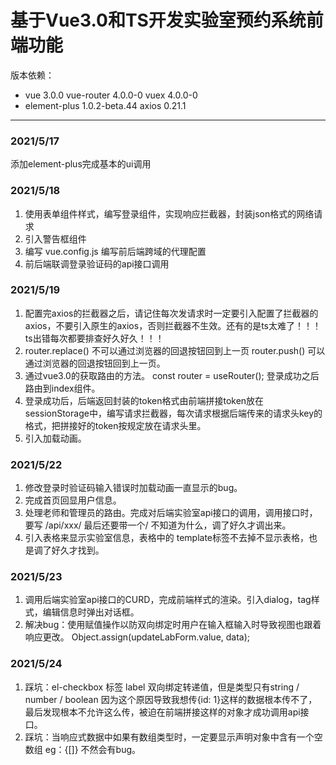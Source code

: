 # 基于Vue3.0和TS开发实验室预约系统前端功能
版本依赖：
- vue 3.0.0 vue-router 4.0.0-0 vuex 4.0.0-0
- element-plus 1.0.2-beta.44 axios 0.21.1
***
### 2021/5/17
添加element-plus完成基本的ui调用
### 2021/5/18
1. 使用表单组件样式，编写登录组件，实现响应拦截器，封装json格式的网络请求
2. 引入警告框组件
3. 编写 vue.config.js 编写前后端跨域的代理配置
4. 前后端联调登录验证码的api接口调用
### 2021/5/19
1. 配置完axios的拦截器之后，请记住每次发请求时一定要引入配置了拦截器的axios，不要引入原生的axios，否则拦截器不生效。还有的是ts太难了！！！ts出错每次都要排查好久好久！！！
2. router.replace() 不可以通过浏览器的回退按钮回到上一页 router.push() 可以通过浏览器的回退按钮回到上一页。
3. 通过vue3.0的获取路由的方法。 const router = useRouter(); 登录成功之后路由到index组件。
4. 登录成功后，后端返回封装的token格式由前端拼接token放在sessionStorage中，编写请求拦截器，每次请求根据后端传来的请求头key的格式，把拼接好的token按规定放在请求头里。
5. 引入加载动画。
### 2021/5/22
1. 修改登录时验证码输入错误时加载动画一直显示的bug。
2. 完成首页回显用户信息。
3. 处理老师和管理员的路由。完成对后端实验室api接口的调用，调用接口时，要写 /api/xxx/ 最后还要带一个/ 不知道为什么，调了好久才调出来。
4. 引入表格来显示实验室信息，表格中的 template标签不去掉不显示表格，也是调了好久才找到。
### 2021/5/23
1. 调用后端实验室api接口的CURD，完成前端样式的渲染。引入dialog，tag样式，编辑信息时弹出对话框。
2. 解决bug：使用赋值操作以防双向绑定时用户在输入框输入时导致视图也跟着响应更改。 Object.assign(updateLabForm.value, data);
### 2021/5/24
1. 踩坑：el-checkbox 标签 label 双向绑定转递值，但是类型只有string / number / boolean 因为这个原因导致我想传{id: 1}这样的数据根本传不了，最后发现根本不允许这么传，被迫在前端拼接这样的对象才成功调用api接口。
2. 踩坑：当响应式数据中如果有数组类型时，一定要显示声明对象中含有一个空数组 eg：{[]} 不然会有bug。

